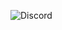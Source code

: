 ![Discord](https://img.shields.io/badge/Teddy%230001-%237289DA.svg?style=for-the-badge&logo=discord&logoColor=white)
<!---

https://img.shields.io/badge/Teddy%230001-%237289DA.svg?style=for-the-badge&logo=discord&logoColor=white
teddy-dev/teddy-dev is a ✨ special ✨ repository because its `README.md` (this file) appears on your GitHub profile.
You can click the Preview link to take a look at your changes.
--->
